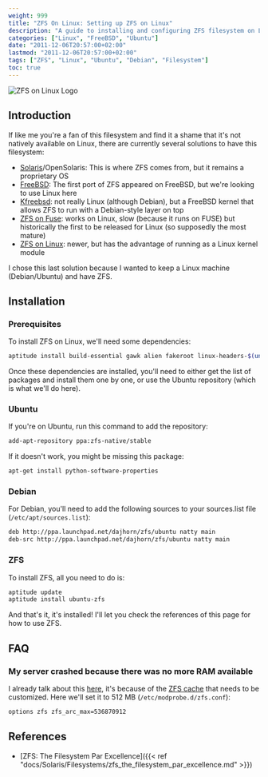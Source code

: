 ```yaml
---
weight: 999
title: "ZFS On Linux: Setting up ZFS on Linux"
description: "A guide to installing and configuring ZFS filesystem on Linux distributions, including Ubuntu and Debian, with instructions for installation, configuration, and troubleshooting common issues."
categories: ["Linux", "FreeBSD", "Ubuntu"]
date: "2011-12-06T20:57:00+02:00"
lastmod: "2011-12-06T20:57:00+02:00"
tags: ["ZFS", "Linux", "Ubuntu", "Debian", "Filesystem"]
toc: true
---
```


![ZFS on Linux Logo](/images/zfs-linux.avif)

## Introduction

If like me you're a fan of this filesystem and find it a shame that it's not natively available on Linux, there are currently several solutions to have this filesystem:

- [Solaris](https://www.oracle.com)/OpenSolaris: This is where ZFS comes from, but it remains a proprietary OS
- [FreeBSD](https://www.freebsd.org/): The first port of ZFS appeared on FreeBSD, but we're looking to use Linux here
- [Kfreebsd](https://www.debian.org/ports/kfreebsd-gnu/): not really Linux (although Debian), but a FreeBSD kernel that allows ZFS to run with a Debian-style layer on top
- [ZFS on Fuse](https://zfs-fuse.net/): works on Linux, slow (because it runs on FUSE) but historically the first to be released for Linux (so supposedly the most mature)
- [ZFS on Linux](https://zfsonlinux.org): newer, but has the advantage of running as a Linux kernel module

I chose this last solution because I wanted to keep a Linux machine (Debian/Ubuntu) and have ZFS.

## Installation

### Prerequisites

To install ZFS on Linux, we'll need some dependencies:

```bash
aptitude install build-essential gawk alien fakeroot linux-headers-$(uname -r) install zlib1g-dev uuid-dev libblkid-dev libselinux1-dev
```

Once these dependencies are installed, you'll need to either get the list of packages and install them one by one, or use the Ubuntu repository (which is what we'll do here).

### Ubuntu

If you're on Ubuntu, run this command to add the repository:

```bash
add-apt-repository ppa:zfs-native/stable
```

If it doesn't work, you might be missing this package:

```bash
apt-get install python-software-properties
```

### Debian

For Debian, you'll need to add the following sources to your sources.list file (`/etc/apt/sources.list`):

```bash
deb http://ppa.launchpad.net/dajhorn/zfs/ubuntu natty main
deb-src http://ppa.launchpad.net/dajhorn/zfs/ubuntu natty main
```

### ZFS

To install ZFS, all you need to do is:

```bash
aptitude update
aptitude install ubuntu-zfs
```

And that's it, it's installed! I'll let you check the references of this page for how to use ZFS.

## FAQ

### My server crashed because there was no more RAM available

I already talk about this [here](./zfs_:_le_filesystem_par_excellence.html), it's because of the [ZFS cache](./zfs_:_le_filesystem_par_excellence.html#le_cache_arc_zfs) that needs to be customized. Here we'll set it to 512 MB (`/etc/modprobe.d/zfs.conf`):

```bash
options zfs zfs_arc_max=536870912
```

## References

- [ZFS: The Filesystem Par Excellence]({{< ref "docs/Solaris/Filesystems/zfs_the_filesystem_par_excellence.md" >}})
